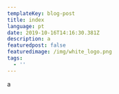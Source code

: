 ```yaml
---
templateKey: blog-post
title: index
language: pt
date: 2019-10-16T14:16:30.381Z
description: a
featuredpost: false
featuredimage: /img/white_logo.png
tags:
  - ''
---
```

a
